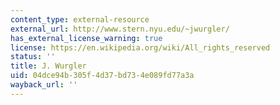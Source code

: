 ```yaml
---
content_type: external-resource
external_url: http://www.stern.nyu.edu/~jwurgler/
has_external_license_warning: true
license: https://en.wikipedia.org/wiki/All_rights_reserved
status: ''
title: J. Wurgler
uid: 04dce94b-305f-4d37-bd73-4e089fd77a3a
wayback_url: ''
---
```

